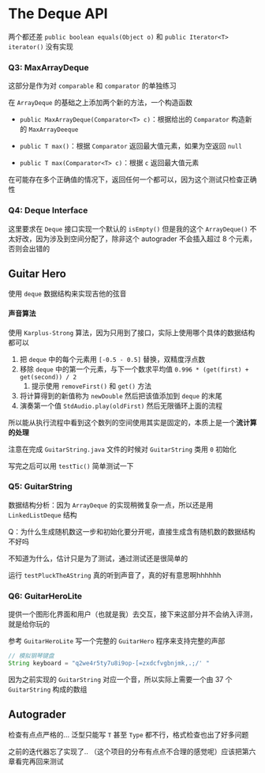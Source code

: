 # The Deque API

两个都还差 `public boolean equals(Object o)` 和 `public Iterator<T> iterator()` 没有实现



### Q3: MaxArrayDeque

这部分是作为对 `comparable` 和 `comparator` 的单独练习

在 `ArrayDeque` 的基础之上添加两个新的方法，一个构造函数

- `public MaxArrayDeque(Comparator<T> c)`：根据给出的 `Comparator` 构造新的 `MaxArrayDeeque` 

- `public T max()`：根据 `Comparator` 返回最大值元素，如果为空返回 `null` 
- `public T max(Comparator<T> c)`：根据 `c` 返回最大值元素

在可能存在多个正确值的情况下，返回任何一个都可以，因为这个测试只检查正确性



### Q4: Deque Interface

这里要求在 `Deque` 接口实现一个默认的 `isEmpty()` 但是我的这个 `ArrayDeque()` 不太好改，因为涉及到空间分配了，除非这个 autograder 不会插入超过 8 个元素，否则会出错的



## Guitar Hero

使用 `deque` 数据结构来实现吉他的弦音



#### 声音算法

使用 `Karplus-Strong` 算法，因为只用到了接口，实际上使用哪个具体的数据结构都可以

1. 把 `deque` 中的每个元素用 `[-0.5 - 0.5]` 替换，双精度浮点数
2. 移除 `deque` 中的第一个元素，与下一个数求平均值 `0.996 * (get(first) + get(second)) / 2` 
   1. 提示使用 `removeFirst()` 和 `get()` 方法
3. 将计算得到的新值称为 `newDouble` 然后把该值添加到 `deque` 的末尾
4. 演奏第一个值 `StdAudio.play(oldFirst)` 然后无限循环上面的流程



所以能从执行流程中看到这个数列的空间使用其实是固定的，本质上是一个**流计算的处理** 

注意在完成 `GuitarString.java` 文件的时候对 `GuitarString` 类用 `0` 初始化

写完之后可以用 `testTic()` 简单测试一下



### Q5: GuitarString

数据结构分析：因为 `ArrayDeque` 的实现稍微复杂一点，所以还是用 `LinkedListDeque` 结构



Q：为什么生成随机数这一步和初始化要分开呢，直接生成含有随机数的数据结构不好吗

不知道为什么，估计只是为了测试，通过测试还是很简单的



运行 `testPluckTheAString` 真的听到声音了，真的好有意思啊hhhhhh



### Q6: GuitarHeroLite

提供一个图形化界面和用户（也就是我）去交互，接下来这部分并不会纳入评测，就是给你玩的

参考 `GuitarHeroLite` 写一个完整的 `GuitarHero` 程序来支持完整的声部

```java
// 模拟钢琴键盘
String keyboard = "q2we4r5ty7u8i9op-[=zxdcfvgbnjmk,.;/' "
```

因为之前实现的 `GuitarString` 对应一个音，所以实际上需要一个由 37 个 `GuitarString` 构成的数组



## Autograder

检查有点点严格的... 泛型只能写 `T` 甚至 `Type` 都不行，格式检查也出了好多问题

之前的迭代器忘了实现了.. （这个项目的分布有点点不合理的感觉呢）应该把第六章看完再回来测试